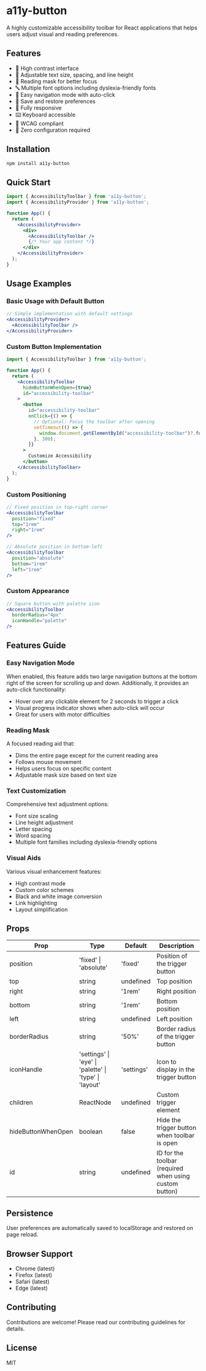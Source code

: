 # a11y-button

A highly customizable accessibility toolbar for React applications that helps users adjust visual and reading preferences.

## Features

- 🎨 High contrast interface
- 📏 Adjustable text size, spacing, and line height
- 🎯 Reading mask for better focus
- 🔤 Multiple font options including dyslexia-friendly fonts
- 🎯 Easy navigation mode with auto-click
- 💾 Save and restore preferences
- 📱 Fully responsive
- ⌨️ Keyboard accessible
- 🎯 WCAG compliant
- 🔌 Zero configuration required

## Installation

```bash
npm install a11y-button
```

## Quick Start

```jsx
import { AccessibilityToolbar } from 'a11y-button';
import { AccessibilityProvider } from 'a11y-button';

function App() {
  return (
    <AccessibilityProvider>
      <div>
        <AccessibilityToolbar />
        {/* Your app content */}
      </div>
    </AccessibilityProvider>
  );
}
```

## Usage Examples

### Basic Usage with Default Button

```jsx
// Simple implementation with default settings
<AccessibilityProvider>
  <AccessibilityToolbar />
</AccessibilityProvider>
```

### Custom Button Implementation

```jsx
import { AccessibilityToolbar } from 'a11y-button';

function App() {
  return (
    <AccessibilityToolbar
      hideButtonWhenOpen={true}
      id="accessibility-toolbar"
    >
      <button
        id="accessibility-toolbar"
        onClick={() => {
          // Optional: Focus the toolbar after opening
          setTimeout(() => {
            window.document.getElementById("accessibility-toolbar")?.focus();
          }, 300);
        }}
      >
        Customize Accessibility
      </button>
    </AccessibilityToolbar>
  );
}
```

### Custom Positioning

```jsx
// Fixed position in top-right corner
<AccessibilityToolbar
  position="fixed"
  top="1rem"
  right="1rem"
/>

// Absolute position in bottom-left
<AccessibilityToolbar
  position="absolute"
  bottom="1rem"
  left="1rem"
/>
```

### Custom Appearance

```jsx
// Square button with palette icon
<AccessibilityToolbar
  borderRadius="4px"
  iconHandle="palette"
/>
```

## Features Guide

### Easy Navigation Mode

When enabled, this feature adds two large navigation buttons at the bottom right of the screen for scrolling up and down. Additionally, it provides an auto-click functionality:

- Hover over any clickable element for 2 seconds to trigger a click
- Visual progress indicator shows when auto-click will occur
- Great for users with motor difficulties

### Reading Mask

A focused reading aid that:
- Dims the entire page except for the current reading area
- Follows mouse movement
- Helps users focus on specific content
- Adjustable mask size based on text size

### Text Customization

Comprehensive text adjustment options:
- Font size scaling
- Line height adjustment
- Letter spacing
- Word spacing
- Multiple font families including dyslexia-friendly options

### Visual Aids

Various visual enhancement features:
- High contrast mode
- Custom color schemes
- Black and white image conversion
- Link highlighting
- Layout simplification

## Props

| Prop | Type | Default | Description |
|------|------|---------|-------------|
| position | 'fixed' \| 'absolute' | 'fixed' | Position of the trigger button |
| top | string | undefined | Top position |
| right | string | '1rem' | Right position |
| bottom | string | '1rem' | Bottom position |
| left | string | undefined | Left position |
| borderRadius | string | '50%' | Border radius of the trigger button |
| iconHandle | 'settings' \| 'eye' \| 'palette' \| 'type' \| 'layout' | 'settings' | Icon to display in the trigger button |
| children | ReactNode | undefined | Custom trigger element |
| hideButtonWhenOpen | boolean | false | Hide the trigger button when toolbar is open |
| id | string | undefined | ID for the toolbar (required when using custom button) |

## Persistence

User preferences are automatically saved to localStorage and restored on page reload.

## Browser Support

- Chrome (latest)
- Firefox (latest)
- Safari (latest)
- Edge (latest)

## Contributing

Contributions are welcome! Please read our contributing guidelines for details.

## License

MIT
